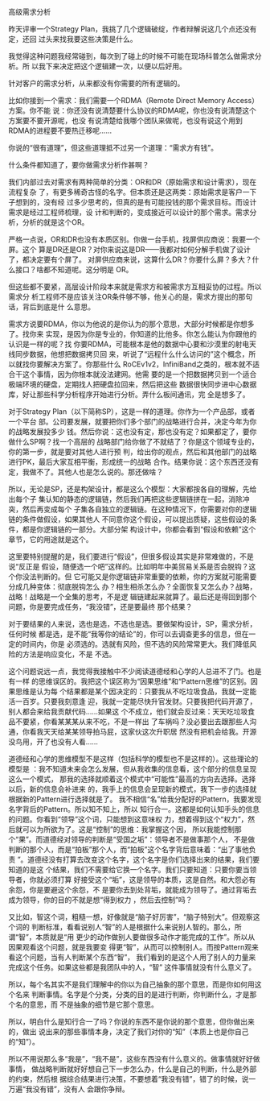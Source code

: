 高级需求分析

昨天评审一个Strategy Plan，我挑了几个逻辑破绽，作者辩解说这几个点还没有定，还回
过头来找我要这些决策是什么。

我觉得这种问题我经常碰到，每次到了碰上的时候不可能在现场科普怎么做需求分析。所
以我下来决定把这个逻辑建一次，以便以后好用。

针对客户的需求分析，从来都没有你需要的所有逻辑的。

比如你接到一个需求：我们需要一个RDMA（Remote Direct Memory Access）方案。你不能
说：你还没有说清楚要什么协议的RDMA呢，你也没有说清楚这个方案要不要开源呢，也没
有说清楚给我哪个团队来做呢，也没有说这个用到RDMA的进程要不要热迁移呢……

你说的“很有道理”，但这些道理抵不过另一个道理：“需求方有钱”。

什么条件都知道了，要你做需求分析作甚啊？

我们内部过去对需求有两种简单的分类：OR和DR（原始需求和设计需求），现在流程复杂
了，有更多稀奇古怪的名字。但本质还是这两类：原始需求是客户一下子想到的，没有经
过多少思考的，但真的是有可能投钱的那个需求目标。而设计需求是经过工程师梳理，设
计和判断的，变成接近可以设计的那个需求。需求分析，分析的就是这个OR。

严格一点说，OR和DR也没有本质区别。你做一台手机，找屏供应商说：我要一个屏。这个
算是DR还是OR？对你来说这是DR——我都对如何分解手机做了设计了，都决定要有个屏了。
对屏供应商来说，这算什么DR？你要什么屏？多大？什么接口？啥都不知道呢。这分明是
OR。

但这些都不要紧，高层设计阶段本来就是需求方和被需求方互相妥协的过程。所以需求分
析工程师不是应该关注OR条件够不够，他关心的是，需求方提出的那句话，背后到底是什
么意思。

需求方说要RDMA，你以为他说的是你认为的那个意思，大部分时候都是你想多了。找你来
实现，是因为你是专业的，你知道的比他多。你怎么能认为你跟他的认识是一样的呢？找
你要RDMA，可能根本是他的数据中心要和沙漠里的射电天线同步数据，他想把数据拷贝回
来，听说了“远程什么什么访问的”这个概念，所以就找你要解决方案了。你那些什么
RoCEv1v2，InfiniBand之类的，根本就不适合干这个事情，因为你根本就没法建网。他需
要的是一个把数据拷贝到一个适合极端环境的硬盘，定期找人把硬盘拉回来，然后把这些
数据很快同步进中心数据库，好让那些科学分析程序开始进行分析。弄什么板间通讯，完
全是想多了。

对于Strategy Plan（以下简称SP），这是一样的道理。你作为一个产品部，或者一个平台
部。公司要发展，就要把你们多个部门的战略进行合并，决定今年为你的战略发展投多少
钱。然后你说：这也没有定，那也没有定？如果都定了，要你做什么SP啊？找一个高层的
战略部门给你做了不就结了？你是这个领域专业的，你的第一步，就是要对其他人进行预
判，给出你的观点，然后和其他部门的战略进行PK，最后大家互相平衡，形成统一的战略
合作。结果你说：这个东西还没有定，我做不了。其他人也是怎么说的。那还做啥？

所以，无论是SP，还是构架设计，都是这么个模型：大家都按各自的理解，先给出每个子
集认知的静态的逻辑链，然后我们再把这些逻辑链拼在一起，消除冲突，然后再变成每个
子集各自独立的逻辑链。在这种情况下，你需要对你的逻辑链的条件做假设，如果其他人
不同意你这个假设，可以提出质疑，这些假设的条件，都是你逻辑链的一部分。大部分架
构设计中，你都会看到“假设和依赖”这个章节，它的用途就是这个。

这里要特别提醒的是，我们要进行“假设”，但很多假设其实是非常难做的，不是说“反正是
假设，随便选一个吧”这样的。比如明年中美贸易关系是否会脱钩？这个你没法判断的。但
它可能又是你逻辑链非常重要的依赖，你的方案就可能需要分成几种变体：彻底脱钩怎么
办？相生相杀怎么办？全面恢复又怎么办？战略，战略！战略是一个全集的思考，不是逻
辑链建起来就算了。最后还是得回到那个问题，你是要完成任务，“我没错”，还是要最终
那个结果？

对于要结果的人来说，选也是选，不选也是选。要做架构设计，SP，需求分析，任何时候
都是选，是不能“我等你的结论”的，你可以去调查更多的信息，但在一定的时间内，你是
必须选的。选就有风险，但不选的风险常常更大。我们降低风险的方法是响应变化，不是
不选。

这个问题说远一点，我觉得我接触中不少阅读道德经和心学的人总进不了门。也是有一样
的思维误区的。我把这个误区称为“因果思维”和“Pattern思维”的区别。因果思维是认为每
个结果都是某个因决定的：只要我从不吃垃圾食品，我就一定能活一百岁。只要我刻意逢
迎，我就一定能尽快升官发财。只要我把代码开源了，别人都会来给我贡献代码……如果这
个不成立，他们就会反过来：天天吃垃圾食品不要紧，你看某某某从来不吃，不是一样出
了车祸吗？没必要出去跟那些人沟通，你看我天天给某某领导拍马屁，这家伙这次升职居
然没有把机会给我。开源没鸟用，开了也没有人看……

道德经和心学的思维模型不是这样（包括科学的模型也不是这样的）。这些理论的模型是
：我不知道未来会怎么发展，但从我收集的信息看，这个部分的信息呈现这么一个模式，
那我的选择就顺着这个模式中“可能性”最高的方向去选择。选择以后，新的信息会补进来
的，我手上的信息会呈现新的模式，我下一步的选择就根据新的Pattern进行选择就是了。
我不相信“名”给我分配好的Pattern，我要发现名字背后的Pattern。所以知不知上，所以
知行合一。这都是如何认知手头的信息的问题。你看到“领导”这个词，只能想到这意味权
力，想着得到这个“权力”，然后就可以为所欲为了。这是“控制”的思维：我掌握这个因，
所以我能控制那个“果”。而道德经对领导的判断是“受国之垢”：领导者不是做事那个人，
不是做判断的那个人，而是“拍板”那个人，而“拍板”这个名字背后意味着：“出了事他负责
”。道德经没有打算去改变这个名字，这个名字是你们选择出来的结果，我们要知道的是这
个结果，我们不需要给它换一个名字。我们只要知道：只要你要当领导者，你就必须打算
好接受这个“垢”，这是领导的本质，这是自然。和大怨必有余怨，你是要避这个余怨，不
是要你去到处背垢，就能成为领导了。通过背垢去成为领导，你的目的不就是想“得到权力
，然后去控制”吗？

又比如，智这个词，粗糙一想，好像就是“脑子好厉害”，“脑子特别大”。但观察这个词的
判断标准，看看说别人“智”的人是根据什么来说别人智的。那么，所谓“智”，本质就是“用
更少的动作做别人要做很多动作才能完成的工作”。所以从因果观看这个问题，就是我要变
得更“智”，从而可以控制别人。而按Pattern观来看这个问题，当有人判断某个东西“智”，
我们看到的是这个人用了别人的力量来完成这个任务。如果这些都是我团队中的人，“智”
这件事情就没有什么意义了。

所以，每个名其实不是我们理解中的你以为自己抽象的那个意思，而是你如何用这个名来
判断事情。名字是个分类，分类的目的是进行判断，你判断什么，才是那个名的意思，而
不是抽象的细节是它那个意思。

所以，明白什么是知行合一了吗？你说的东西不是你说的那个意思，但你做出来的，做出
说出来的那些事情本身，决定了我们对你的“知”（本质上也是你自己的“知”）。

所以不用说那么多“我是”，“我不是”，这些东西没有什么意义的。做事情就好好做事情，
做战略判断就好好想自己下一步怎么办，什么是自己的判断，什么是外部的约束，然后根
据综合结果进行决策，不要想着“我没有错”，错了的时候，说一万遍“我没有错”，没有人
会跟你争辩。

